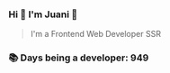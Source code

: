 ### Hi 👋 I&#39;m Juani 🦁

> I&#39;m a Frontend Web Developer SSR

### 📚 Days being a developer: 949
